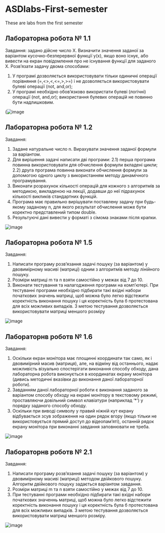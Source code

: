 # ASDlabs-First-semester
These are labs from the first semester
## Лабораторна робота № 1.1
Завдання: задано дійсне число Х. Визначити значення заданої за варіантом кусочно-безперервної функції у(х), якщо воно існує, або вивести на екран повідомлення про не 
існування функції для заданого Х.
Розвʼязати задачу двома способами:
1) У програмі дозволяється використовувати тільки одиничні операції 
порівняння (=,<>,<,<=,>,>=) і не дозволяється використовувати 
булеві операції (not, and,or);
2) У програмі необхідно обов’язково використати булеві (логічні) 
операції (not, and,or); використання булевих операцій не повинно 
бути надлишковим.

(![image](https://github.com/nevdaha2103/ASDlabs-First-semester/assets/71140644/ac1a6511-7d9f-4f4d-a010-d7b175f686dc)

## Лабораторна робота № 1.2
Завдання:
1. Задане натуральне число n. Вирахувати значення заданої
формули за варіантом.
2. Для вирішення задачі написати дві програми:
2.1) перша програма повинна використовувати для обчислення формули
вкладені цикли;
2.2) друга програма повинна виконати обчислення формули за допомогою
одного циклу з використанням методу динамічного програмування.
3. Виконати розрахунок кількості операцій для кожного з
алгоритмів за методикою, викладеною на лекції, додавши до неї
підрахунок кількості викликів стандартних функцій.
4. Програма має правильно вирішувати поставлену задачу при
будь-якому заданому n, для якого результат обчислення може бути
коректно представлений типом double.
5. Результуючі дані вивести у форматі з сімома знаками після
крапки.

![image](https://github.com/nevdaha2103/ASDlabs-First-semester/assets/71140644/cdade7d7-1951-47f8-b12d-a1696307a60c)

## Лабораторна робота № 1.5
Завдання:
1. Написати програму розв’язання задачі пошуку (за варіантом) у двовимірному 
масиві (матриці) одним з алгоритмів методу лінійного пошуку.
2. Розміри матриці m та n взяти самостійно у межах від 7 до 10.
3. Виконати тестування та налагодження програми на
комп’ютері. При тестуванні програми необхідно підбирати такі вхідні набори
початкових значень матриці, щоб можна було легко відстежити коректність
виконання пошуку і ця коректність була б протестована для всіх можливих 
випадків. З метою тестування дозволяється використовувати матриці меншого 
розміру

![image](https://github.com/nevdaha2103/ASDlabs-First-semester/assets/71140644/3228daa7-c0af-4566-a3ea-3027ddce6312)

## Лабораторнв роботв № 1.6
Завдання:
1. Оскільки екран монітора має площинні координати так само, як і 
двовимірний масив (матриця), але, на відміну від останнього,
надає можливість візуально спостерігати виконання способу обходу, дана 
лабораторна робота виконується в координатах екрану
монітора (дивись методичні вказівки до виконання даної лабораторної
роботи).
2. Завданням даної лабораторної роботи є виконання заданого
за варіантом способу обходу на екрані монітору в текстовому режимі, 
проставляючи довільний символ клавіатури (наприклад ‘*’) у
порядку заданого способу обходу.
3. Оскільки при виводі символу у правий ніжній кут екрану відбувається зсув 
зображення на один рядок вгору (якщо тільки не використовується прямий 
доступ до відеопам’яті), останній рядок екрану монітора при виконанні 
завдання заповнювати не треба.

![image](https://github.com/nevdaha2103/ASDlabs-First-semester/assets/71140644/7b0c6e5a-f52b-4a4d-a6b7-77ba478c21c0)

## Лабораторнв роботв № 2.1
Завдання:
1.	Написати програму розв’язання задачі пошуку (за варіантом) у двовимірному масиві (матриці) методом двійкового пошуку. 
Алгоритм двійкового пошуку задається варіантом завдання.
2.	Розміри матриці m та n взяти самостійно у межах від 7 до 10.
3.	При тестуванні програми необхідно підбирати такі вхідні
набори початкових значеннь матриці, щоб можна було легко відстежити коректність виконання пошуку і ця коректність була б
протестована для всіх можливих випадків. З метою тестування дозволяється використовувати матриці меншого розміру.

![image](https://github.com/nevdaha2103/ASDlabs-First-semester/assets/71140644/a4cec8b2-ebc3-44e0-be97-61f257bf86d6)



